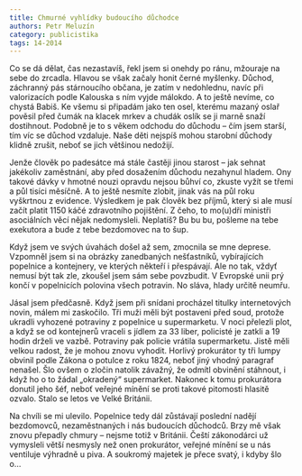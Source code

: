 ```yaml
---
title: Chmurné vyhlídky budoucího důchodce
authors: Petr Meluzín
category: publicistika
tags: 14-2014
---
```


Co se dá dělat, čas nezastavíš, řekl jsem si onehdy po ránu, mžouraje na sebe do zrcadla. Hlavou se však začaly honit černé myšlenky. Důchod, záchranný pás stárnoucího občana, je zatím v nedohlednu, navíc při valorizacích podle Kalouska s ním vyjde málokdo. A to ještě nevíme, co chystá Babiš. Ke všemu si připadám jako ten osel, kterému mazaný oslař pověsil před čumák na klacek mrkev a chudák oslík se ji marně snaží dostihnout. Podobně je to s věkem odchodu do důchodu – čím jsem starší, tím víc se důchod vzdaluje. Naše děti nejspíš mohou starobní důchody klidně zrušit, neboť se jich většinou nedožijí.

Jenže člověk po padesátce má stále častěji jinou starost – jak sehnat jakékoliv zaměstnání, aby před dosažením důchodu nezahynul hladem. Ony takové dávky v hmotné nouzi opravdu nejsou bůhví co, zkuste vyžít se třemi a půl tisíci měsíčně. A to ještě nesmíte zlobit, jinak vás na půl roku vyškrtnou z evidence. Výsledkem je pak člověk bez příjmů, který si ale musí začít platit 1150 káčé zdravotního pojištění. Z čeho, to mo(u)dří ministři asociálních věcí nějak nedomysleli. Neplatíš? Bu bu bu, pošleme na tebe exekutora a bude z tebe bezdomovec na to šup.

Když jsem ve svých úvahách došel až sem, zmocnila se mne deprese. Vzpomněl jsem si na obrázky zanedbaných nešťastníků, vybírajících popelnice a kontejnery, ve kterých někteří i přespávají. Ale no tak, vždyť nemusí být tak zle, zkoušel jsem sám sebe povzbudit. V Evropské unii prý končí v popelnicích polovina všech potravin. No sláva, hlady určitě neumřu.

Jásal jsem předčasně. Když jsem při snídani procházel titulky internetových novin, málem mi zaskočilo. Tři muži měli být postaveni před soud, protože ukradli vyhozené potraviny z popelnice u supermarketu. V noci přelezli plot, a když se od kontejnerů vraceli s jídlem za 33 liber, policisté je zatkli a 19 hodin drželi ve vazbě. Potraviny pak policie vrátila supermarketu. Jistě měli velkou radost, že je mohou znovu vyhodit. Horlivý prokurátor ty tři lumpy obvinil podle Zákona o potulce z roku 1824, neboť jiný vhodný paragraf nenašel. Šlo ovšem o zločin natolik závažný, že odmítl obvinění stáhnout, i když ho o to žádal „okradený“ supermarket. Nakonec k tomu prokurátora donutil jeho šéf, neboť veřejné mínění se proti takové pitomosti hlasitě ozvalo. Stalo se letos ve Velké Británii.

Na chvíli se mi ulevilo. Popelnice tedy dál zůstávají poslední nadějí bezdomovců, nezaměstnaných i nás budoucích důchodců. Brzy mě však znovu přepadly chmury – nejsme totiž v Británii. Čeští zákonodárci už vymysleli větší nesmysly než onen prokurátor, veřejné mínění se u nás ventiluje výhradně u piva. A soukromý majetek je přece svatý, i kdyby šlo o…